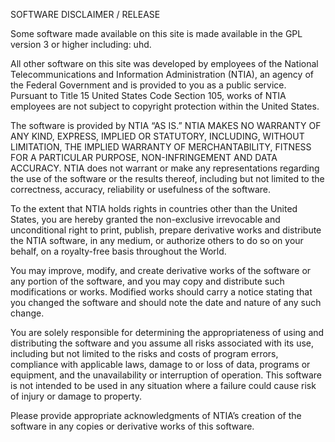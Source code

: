 SOFTWARE DISCLAIMER / RELEASE

Some software made available on this site is made available in the GPL version 3 or higher including: uhd.

All other software on this site was developed by employees of the National Telecommunications and Information Administration (NTIA), an agency of the Federal Government and is provided to you as a public service. Pursuant to Title 15 United States Code Section 105, works of NTIA employees are not subject to copyright protection within the United States.

The software is provided by NTIA “AS IS.” NTIA MAKES NO WARRANTY OF ANY KIND, EXPRESS, IMPLIED OR STATUTORY, INCLUDING, WITHOUT LIMITATION, THE IMPLIED WARRANTY OF MERCHANTABILITY, FITNESS FOR A PARTICULAR PURPOSE, NON-INFRINGEMENT AND DATA ACCURACY. NTIA does not warrant or make any representations regarding the use of the software or the results thereof, including but not limited to the correctness, accuracy, reliability or usefulness of the software.

To the extent that NTIA holds rights in countries other than the United States, you are hereby granted the non-exclusive irrevocable and unconditional right to print, publish, prepare derivative works and distribute the NTIA software, in any medium, or authorize others to do so on your behalf, on a royalty-free basis throughout the World.

You may improve, modify, and create derivative works of the software or any portion of the software, and you may copy and distribute such modifications or works. Modified works should carry a notice stating that you changed the software and should note the date and nature of any such change.

You are solely responsible for determining the appropriateness of using and distributing the software and you assume all risks associated with its use, including but not limited to the risks and costs of program errors, compliance with applicable laws, damage to or loss of data, programs or equipment, and the unavailability or interruption of operation. This software is not intended to be used in any situation where a failure could cause risk of injury or damage to property.

Please provide appropriate acknowledgments of NTIA’s creation of the software in any copies or derivative works of this software.

